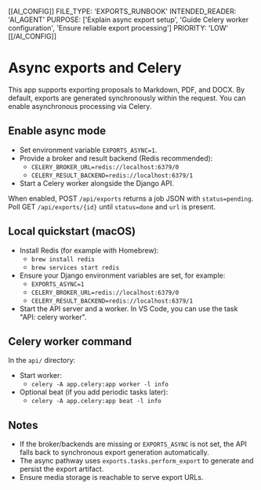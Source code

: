 [[AI_CONFIG]]
FILE_TYPE: 'EXPORTS_RUNBOOK'
INTENDED_READER: 'AI_AGENT'
PURPOSE: ['Explain async export setup', 'Guide Celery worker configuration', 'Ensure reliable export processing']
PRIORITY: 'LOW'
[[/AI_CONFIG]]

# Async exports and Celery

This app supports exporting proposals to Markdown, PDF, and DOCX.
By default, exports are generated synchronously within the request.
You can enable asynchronous processing via Celery.

## Enable async mode

- Set environment variable `EXPORTS_ASYNC=1`.
- Provide a broker and result backend (Redis recommended):
  - `CELERY_BROKER_URL=redis://localhost:6379/0`
  - `CELERY_RESULT_BACKEND=redis://localhost:6379/1`
- Start a Celery worker alongside the Django API.

When enabled, POST `/api/exports` returns a job JSON with `status=pending`.
Poll GET `/api/exports/{id}` until `status=done` and `url` is present.

## Local quickstart (macOS)

- Install Redis (for example with Homebrew):
  - `brew install redis`
  - `brew services start redis`
- Ensure your Django environment variables are set, for example:
  - `EXPORTS_ASYNC=1`
  - `CELERY_BROKER_URL=redis://localhost:6379/0`
  - `CELERY_RESULT_BACKEND=redis://localhost:6379/1`
- Start the API server and a worker. In VS Code, you can use the task "API: celery worker".

## Celery worker command

In the `api/` directory:

- Start worker:
  - `celery -A app.celery:app worker -l info`
- Optional beat (if you add periodic tasks later):
  - `celery -A app.celery:app beat -l info`

## Notes

- If the broker/backends are missing or `EXPORTS_ASYNC` is not set, the API falls back to synchronous export generation automatically.
- The async pathway uses `exports.tasks.perform_export` to generate and persist the export artifact.
- Ensure media storage is reachable to serve export URLs.
